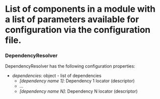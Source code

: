 # List of components in a module with a list of parameters available for configuration via the configuration file.

### <a name="dependency_resolver"></a> DependencyResolver
DependencyResolver has the following configuration properties:
- *dependencies*: object - list of dependencies
  - *[dependency name 1]*: Dependency 1 locator (descriptor)
  - *...*
  - *[dependency name N]*: Dependency N locator (descriptor)

